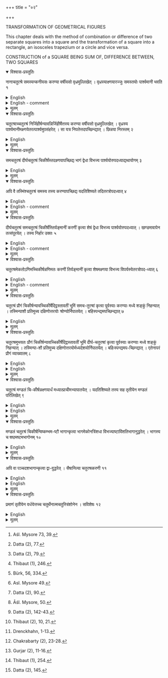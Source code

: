 +++
title = "०२"

+++

TRANSFORMATION OF GEOMETRICAL FIGURES   

This chapter deals with the method of combination or difference of two separate squares into a square and the transformation of a square into a rectangle, an isosceles trapezium or a circle and vice versa.  

CONSTRUCTION of a SQUARE BEING SUM OF, DIFFERENCE BETWEEN, TWO SQUARES 

<details open><summary>विश्वास-प्रस्तुतिः</summary>

नानाचतुरश्रे समस्यन्कनीयसः करण्या वर्षीयसो वृध्रमुल्लिखेत् । वृध्रस्याक्ष्णयारज्जुः समस्तयोः पार्श्वमानी भवति १
</details>

<details><summary>English</summary>

If it is desired to combine two squares of different measures, a (rectangular) part is cut off from the larger (square) with the side of the smaller; the diagonal of the cut-off (rectangular) part is the side of the combined square. (Alternatively: If it is desired to combine two squares of different measures, a rectangle is formed with the side of the smaller (square) (as breadth) and that of the larger (as length); the diagonal of the rectangle (thus formed) is the side of the combined square).
</details>

<details><summary>English - comment</summary>

2.1-2.2. These two rules of Baudhāyana give the methods of construction of a square as the sum and difference of two different squares.  
Here three technical terms, hrasiyasaḥ, varṣīyasaḥ and vṛddhram are used. According to Kapardisvāmi,[^a] hrasīyasa means the side of the smaller square, varṣīyasa the side of the larger square and vr̥ddhram the rectangular portion (dirghacaturafram).  
Method of combination (samāsa).
For the combination of a smaller square EBGF with another square ABCD, this rule of Baudhāyana suggests that the rectangular portion ABGH is cut off by the side of the smaller square whose side is equal to BG. Then AG of this cut-off portion will be the side of the combined square (Fig. 12).  

![](../images/fig12.png)  

Evidently,  

\\(AG^2 = AB^2 + BG^2 = sum of two squares.\\)
The same method is also given by Āpastamba (Āśl. 2.4) and Kātyāyana (Kśl. 2.13).  
PROOF: Datta[^b] has suggested the following proof of this proposition (Fig. 13). 

sq. ABCD + sq. ECGF  

\\(= tr. ABO + tr. AOI + tr. OFG + tr. OFJ + sq. IJED\\)   
\\(= tr. ADH + tr. AOI + tr. HEF + tr. OFJ + sq. IJED\\)  
= sq. AOFH  

or, \\(AB^2 + CG^2 = AO^2\\)  

[^a]: Aśl. Mysore 73, 39.  

[^b]: Datta (2), 77.  



Method of difference (nirhāra).

To construct a square equal to the difference between a smaller square EBGF and other square ABCD, the rule Bśl. 2.2 suggests that the rectangular portion ABGH is cut off by the side BG of the smaller square. Then the side GH of the cut off portion is allowed to fall on AB, and P is the point where it falls. Here GH = GP. Then BP is the side of a square which is equal to the difference of the squares ABCD and EBGF (Fig. 14).  

![](../images/fig14.png)  


Evidently,  

\\(= BP^2 = GP^2 - BG^2\\)   

\\(= GH^2 - BG^2\\)  
\\(=AB^2 - BG^2\\)   

= difference of two squares ABCD and EBGF.  

The method is also given by Āpastamba (Asl. 2.5) and Katyāyana (Kŝl. 3.1).
PROOF: The following proof based on the knowledge of the sulbakāras is due to Datta[^a1] (Fig. 15).  

Now, sq. \\(PGFH = 4 tr. PGI + sq. IJKL\\)  

\\(= 2 tr. PGI + 2 tr. PGI + sq. IJKL\\)   
\\(= rect. PBGI + rect. PBGI + sq. IJKL\\)  

= (rect. PBGI + sq. IJKL) + rect. PBGI  

= (rect. PBGI + sq. IJKL) + sq. MBGJ + rect. PMJI  

= (rect. PBGI + sq. IJKL + rect. PMJI) + sq. MBGJ   

= (rect. PBGI + sq. IJKL + rect. JGEK) + sq. MBGJ  

= sq. PBEL+ sq. MBGJ  

or, sq PBEL = sq. PGFH - sq. MBGJ

.. \\(BP^2 = PG^2 - BG^2\\)  

or \\(BP^2 = AB^2 - BG^2\\) 

[^a1]: Datta (2), 79.
</details>

<details><summary>मूलम्</summary>

नानाचतुरश्रे समस्यन्कनीयसः करण्या वर्षीयसो वृध्रमुल्लिखेत् । वृध्रस्याक्ष्णयारज्जुः समस्तयोः पार्श्वमानी भवति १
</details>


<details open><summary>विश्वास-प्रस्तुतिः</summary>

चतुरश्राच्चतुरश्रं निर्जिहीर्षन्यावन्निर्जिहीर्षेत्तस्य करण्या वर्षीयसो वृध्रमुल्लिखेत् । वृध्रस्य पार्श्वमानीमक्ष्णयेतरत्पार्श्वमुपसंहरेत् । सा यत्र निपतेत्तदपच्छिन्द्यात् । छिन्नया निरस्तम् २
</details>

<details><summary>English</summary>

If it is desired to remove a square from another, a (rectangular) part is cut off from the larger (square) with the side of the smaller one to be removed; the (longer) side of the cut-off (rectangular) part is placed across so as to touch the opposite side; by this contact (the side) is cut off. With the cut-off (part) the difference (of the two squares) is obtained.
</details>

<details><summary>मूलम्</summary>

चतुरश्राच्चतुरश्रं निर्जिहीर्षन्यावन्निर्जिहीर्षेत्तस्य करण्या वर्षीयसो वृध्रमुल्लिखेत् । वृध्रस्य पार्श्वमानीमक्ष्णयेतरत्पार्श्वमुपसंहरेत् । सा यत्र निपतेत्तदपच्छिन्द्यात् । छिन्नया निरस्तम् २
</details>


<details open><summary>विश्वास-प्रस्तुतिः</summary>

समचतुरश्रं दीर्घचतुरश्रं चिकीर्षंस्तदक्ष्णयापच्छिद्य भागं द्वेधा विभज्य पार्श्वयोरुपदध्याद्यथायोगम् ३
</details>

<details><summary>English</summary>

A square intended to be transformed into a rectangle is cut off by its diagonal. One portion is divided into two (equal) parts which are placed on the two sides (of the other portion) so as to fit (them exactly).
</details>

<details><summary>मूलम्</summary>

समचतुरश्रं दीर्घचतुरश्रं चिकीर्षंस्तदक्ष्णयापच्छिद्य भागं द्वेधा विभज्य पार्श्वयोरुपदध्याद्यथायोगम् ३
</details>


<details open><summary>विश्वास-प्रस्तुतिः</summary>

अपि वै तस्मिंश्चतुरश्रं समस्य तस्य करण्यापच्छिद्य यदतिशिष्यते तदितरत्रोपदध्यात् ४
</details>

<details><summary>English</summary>

Or else, if a square is to be transformed (into a rectangle), (a segment) of it is to be cut off by the side (of the rectangle); what is left out (of the square) is added to the other side. (Like Āśl. 3.1, the rule is defective and does not lead to proper geometrical operation).
</details>


<details><summary>English - comment</summary>

2.3-2.4. Baudhāyana has given two methods for transformation of a square into a rectangle.  

According to the first method, a square is transformed into a rectangle, such that the diagonal of the square equals the longer side of the rectangle. The method is also given by Katyāyana (Kśl. 3.4).  

The square ABCD is divided by its diagonal AC (Fig. 16). The portion ADC is again divided into two equal halves by GD and each is transferred to occupy the position AEB and BFC. Then AEFC is the required rectangle. For,  

sq. \\(ABCD = tr. ABC tr. AGD + tr. GCD\\)   

\\(= tr. ABC + tr. AEB + tr. BFC\\)   

\\(= rect. AEFC.\\)  

The method is limited in scope, for it only turns a square into a rectangle, the longer side of which is equal to the diagonal of the square.  
The second method concerns the transformation of a square into a rectangle of which one side is given. The same rule is also given by Āpastamba (Aśl. 3.1). Both Baudhayana and Āpastamba gave no clear exposition of the second half of this sūtra. To substantiate this rule, Thibaut,[^a2] considered as an instance a square of side 5 units and changed it into a rectangle of 3 units by \\(8\frac{1}{3}\\) units. Likewise, Bürk[^b2] transformed a square of side 6 units into a rectangle of 4 units by 9 units as follows.  


![](../images/fig16.png)  

The sq. ABCD is broken into a rect. ABEF making its side BE ( 4 units) equal to the desired shorter side of the rectangle, and rectangle OECP (where EC = 2 units), together with a square FOPD. The rectangle OECP is transferred to the other side, and GAFH is its new position. Next the smaller square FOPD (2 units X 2 units) is changed into a rectangle (of 1 unit by 4 units) and IGHJ becomes its new position (Fig. 17). Hence BI ( \\(6 + 2 + 1 = 9\\) units) is the length of the new rectangle. Similarly, if we change a square of 7 units into a rectangle of 5 units by \\(\frac{49}{5} (= 7 + 2 + \frac{4}{5})\\) units, we have to construct a rectangle of unit by 5 units from a square of 2 units by 2 units. This is actually no solution to the problem since the transformation of square FOPD to a rectangle IGHJ is again a problem of fundamental nature.  

The commentators Dvārakānātha Yajvā and Sundararāja have described a general method as follows: yāvadicchaṇ pārśvamānyau prācyau vardhayiṭvā uttarapūrvām karṇarajjumāyacchet sā dirgha caturaśramadhyasthāyām samacaturaśra tiryanmānyām yatra nipatati tata uttaraṁ hitvā dakṣiṇāṇsaṁ tiryanmānīm kuryāt taddirghacaturaśram bhavati| This means: Having increased upto the desired length the two sides (pārŝvamāni)  

[^a2]: Thibaut (1), 246.  

[^b2]: Bürk, 56, 334.  

[^c2]: Thibaut (1), 247.  



towards east, the diagonal-cord is stretched towards north-east corner. The (diago- nal) line cuts the breadth (tiryaṅmāni) of the square lying inside the rectangle; the northern portion is cut off (by drawing a line through this point parallel to prāci); the southern side becomes the breadth (tiryaṅmāni) of the (desired) rectangle.  

In Fig. 18, the sides BA and CD of the square ABCD are increased to E and F respectively, so that each of the sides BE and CF becomes equal to the given length PQ. The diagonal cord CE cuts the side AD at O. Then the northern portion. EBHG is cut off by drawing a line HG passing through O parallel to the prăci line BA. Now GHCF is the required rectangle.

![](../images/fig18.png)  

This is a general and perfectly satisfactory method. Both Thibaut and Bürk did not consider this method as that of Baudhāyana on the ground that Baudha- yana himself mentioned this method as anyaśca prakāraḥ, meaning ‘another method'. Baudhāyana's method was to cut off from a given square a rectangle of side smaller than that of the square while Dvārakānātha's method started from the construction of a rectangle of side greater than that of the square. From our discussion it is clear that in the methods suggested by both Baudhāyana and Dvārakānātha, the final result of constructing a rectangle equivalent to a square is the same but their methods of attaining it are different. For this difference, Sundararāja gave the same line of argument as that of Dvārakānātha in transforming a square into a rectangle with the remark, ayamatra prakāraḥ[^a3] meaning, 'this is the method taught here'. To keep a symmetry with the original sūtra of Baudhāyana, Datta[^b3] put the method of Dvåārakānātha in the following form.  

From the square ABCD, the portion AGHD is cut off, such that \\(AG = DH = PQ,\\) the side of the required rectangle. The diagonal AH is produced to meet BC (produced) at E. The rectangle ABEF is completed. Then AGKF is the equivalent rectangle (Fig. 19).  

For, tr. \\(ABE = tr. AFE, tr. AGH = tr. ADH and tr. HCE = tr. HKE.\\) Hence rectangle GC = rectangle DK.   

Now sq. ABCD = rect. AH + rect. GC  
=rect. AH + rect DK    

=rect. AK.  

[^a3]: Asl. Mysore 49.  

[^b3]: Datta (2), 90.  

</details>

<details><summary>मूलम्</summary>

अपि वै तस्मिंश्चतुरश्रं समस्य तस्य करण्यापच्छिद्य यदतिशिष्यते तदितरत्रोपदध्यात् ४
</details>


<details open><summary>विश्वास-प्रस्तुतिः</summary>

दीर्घचतुरश्रं समचतुरश्रं चिकीर्षंस्तिर्यङ्मानीं करणीं कृत्वा शेषं द्वेधा विभज्य पार्श्वयोरुपदध्यात् । खण्डमावापेन तत्संपूरयेत् । तस्य निर्हार उक्तः ५
</details>

<details><summary>English</summary>

If it is desired to transform a rectangle into a square, its breadth is taken as the side of a square (and this square on the breadth is cut off from the rectangle). The remainder (of the rectangle) is divided into two equal parts and placed on two sides (one part on each). The empty space (in the corner) is filled up with a (square) piece. The removal of it (of the square piece from the square thus formed to get the required square) has been stated.
</details>


<details><summary>English - comment</summary>

2.5. This is a most general method of transforming a rectangle into a square given by Baudhāyana. The same method is also taught by Āpastamba (Ãśl. 2.7) and Kātyāyana (Kśl. 3.2). Baudhāyana's method runs as follows. 

Let ABCD be the given rectangle (Fig. 20). The portion ABFE is cut off such that AE = AB = the breadth of the rectangle. The remaining portion EFCD is cut off into two equal halves. One half GHCD is placed on the other side and its new position becomes BKLF. A small square FLMH is fitted at the corner.  

![](../images/fig20.png)  

Now, rect. ABCD = sq. AKMG — sq. FLMH, which shows that the rectangle ABCD is expressed as the difference of two squares. Since the method of nirhāra has already been taught before by Baudhāyana (BŚl. 2.2), a square equal to the difference of the two squares mentioned above is found by allowing the side KM to fall at P over BH. Then the square on BP will be equal to the difference of two squares, which is equal to the area of the given rectangle.  

For, \\(BP^2 = PK^2 - BK^2\\)  

\\(= MK^2 - FL^2\\)   

=sq. ABFE + rect. EFHG + rect. FBKL  
=sq. ABFE + rect. EFHG + rect. DGHC  
=rect. ABCD.  
In the case of a rectangle of very great length, Kātyāyana's (Kśl. 3.3) advice is to cut it again and again by its breadth, combine the pieces by the samāsa method (Bśl. 2.1) and finally to achieve the result by applying the nirhāra method (Bśl. 2.2). This is clearly no improvement upon the method given by Baudhāyana.  
</details>

<details><summary>मूलम्</summary>

दीर्घचतुरश्रं समचतुरश्रं चिकीर्षंस्तिर्यङ्मानीं करणीं कृत्वा शेषं द्वेधा विभज्य पार्श्वयोरुपदध्यात् । खण्डमावापेन तत्संपूरयेत् । तस्य निर्हार उक्तः ५
</details>


<details open><summary>विश्वास-प्रस्तुतिः</summary>

चतुरश्रमेकतोऽणिमच्चिकीर्षन्नणिमतः करणीं तिर्यङ्मानीं कृत्वा शेषमक्ष्णया विभज्य विपर्यस्येतरत्रोपद-ध्यात् ६
</details>

<details><summary>English</summary>

If it is desired to reduce one side of a square (that is, to make an isosceles trapezium) the reduced side is to be taken as the breadth (of a rectangular portion to be cut off from the square); the remaining part (of the square) is divided by the diagonal and (one half), after being inverted, is placed on the other side.
</details>

<details><summary>English - comment</summary>

2.6. By this method a square as well as a rectangle are changed into a trapezium of given side (smaller than the side of the square).  
The square ABCD is required to be transformed into an isosceles trapezium AGCE, whose shorter side AE is equal to the given length PQ (Fig. 21). The rectangular portion EFCD is divided into two equal halves and the half ECD is shifted to its other side, such the AGB is its new position. Hence AGCE is the required isosceles trapezium.  

For, sq. \\(ABCD = rect. ABFE + tr. EFC + tr. ECD\\)   
\\(= rect. ABFE + tr. EFC + tr. AGB\\)  
=trap. AGCE  

This method of transformation was known earlier in the Śatapatha Brāhmaṇa (Śat. Br. 10.2.1.4).
</details>

<details><summary>मूलम्</summary>

चतुरश्रमेकतोऽणिमच्चिकीर्षन्नणिम-तः करणीं तिर्यङ्मानीं कृत्वा शेषमक्ष्णया विभज्य विपर्यस्येतरत्रोपद-ध्यात् ६
</details>


<details open><summary>विश्वास-प्रस्तुतिः</summary>

चतुरश्रं प्रौगं चिकीर्षन्यावच्चिकीर्षेद्द्विस्तावतीं भूमिं समच-तुरश्रां कृत्वा पूर्वस्याः करण्याः मध्ये शङ्कुं निहन्यात् । तस्मिन्पाशौ प्रतिमुच्य दक्षिणोत्तरयोः श्रोण्योर्निपातयेत् । बहिस्पन्द्यमपच्छिन्द्यात् ७
</details>

<details><summary>English</summary>

If it is desired to transform a square into (an isosceles) triangle, the square whose area is to be so transformed is doubled and a pole fixed at the middle of its east side; two cords with their ties fastened to it (the pole) are stretched to south-western and north-western corners (of the square); portions lying outside the cords are cut off.
</details>

<details><summary>मूलम्</summary>

चतुरश्रं प्रौगं चिकीर्षन्यावच्चिकीर्षेद्द्विस्तावतीं भूमिं समच-तुरश्रां कृत्वा पूर्वस्याः करण्याः मध्ये शङ्कुं निहन्यात् । तस्मिन्पाशौ प्रतिमुच्य दक्षिणोत्तरयोः श्रोण्योर्निपातयेत् । बहिस्पन्द्यमपच्छिन्द्यात् ७
</details>


<details open><summary>विश्वास-प्रस्तुतिः</summary>

चतुरश्रमुभयतः प्रौगं चिकीर्षन्यावच्चिकीर्षेद्द्विस्तावतीं भूमिं दीर्घ-चतुरश्रां कृत्वा पूर्वस्याः करण्याः मध्ये शङ्कुं निहन्यात् । तस्मिन्पा-शौ प्रतिमुच्य दक्षिणोत्तरयोर्मध्यदेशयोर्निपातयेत् । बहिःस्पन्द्यमप-च्छिन्द्यात् । एतेनापरं प्रौगं व्याख्यातम् ८
</details>

<details><summary>English</summary>

If it is desired to transform a square into a double (isosceles) triangle (that is, rhombus), a rectangle twice as large as the square to be so transformed is made; a pole is fixed at the middle of its east side; two cords with their ties fastened to it (the pole) are stretched to the middle points of the southern and northern side (of the rectangle); portions lying outside the cords are cut off; thereby the (isosceles) triangle on the other side is explained.
</details>

<details><summary>English</summary>

2.7-2.8. Baudhāyana has given a method of constructing a triangle or a rhombus whose area is equal to that of a given rectangle. For the construction of a triangle as described in sūtra (Bśl. 2.7), a square is to be constructed whose area will be twice that of the given rectangle. A rectangle twice the area is first constructed and then transformed into a square by the method described in B§l. 2.5. Let ABCD be the transformed square and E the middle point of AD. Join EB, EC. Then EBC is the required triangle whose area is equal to that of the given rectangle (Fig. 22).  

![](../images/fig22.png)  

For, tr. EBC = \\(\frac{1}{2}\\) sq. ABCD = given rectangle.  

For the construction of a rhombus as in sūtra (Bśl. 2.8), let the rectangle ABCD be so constructed that its area is double that of the given rectangle. Let E, F, G, H be the middle points of AB, BC, CD and DA respectively. Join EF, FG, GH and HE to produce the required rhombus EFGH (Fig. 23).  

For, rhombus EFHG

\\(=tr. EFH + tr. GFH\\)   
\\(= \frac{1}{2} (rect. ABFH+rect. CDHF)\\)   

\\(=\frac{1}{2} rect. ABCD\\)  

This is given by both Apastamba (Asl. 12.8) and Kātyāyana (Kśl. 4.4).
</details>

<details><summary>मूलम्</summary>

चतुरश्रमुभयतः प्रौगं चिकीर्षन्यावच्चिकीर्षेद्द्विस्तावतीं भूमिं दीर्घ-चतुरश्रां कृत्वा पूर्वस्याः करण्याः मध्ये शङ्कुं निहन्यात् । तस्मिन्पा-शौ प्रतिमुच्य दक्षिणोत्तरयोर्मध्यदेशयोर्निपातयेत् । बहिःस्पन्द्यमप-च्छिन्द्यात् । एतेनापरं प्रौगं व्याख्यातम् ८
</details>


<details open><summary>विश्वास-प्रस्तुतिः</summary>

चतुरश्रं मण्डलं चि-कीर्षन्नक्ष्णयार्धं मध्यात्प्राचीमभ्यापातयेत् । यदतिशिष्यते तस्य सह तृतीयेन मण्डलं परिलिखेत् ९
</details>

<details><summary>English</summary>

If it is desired to transform a square into a circle, (a cord of length) half the diagonal (of the square) is stretched from the centre to the east (a part of it lying outside the eastern side of the square); with one-third (of the part lying outside) added to the remainder (of the half diagonal), the (required) circle is drawn.
</details>

<details><summary>English</summary>

2.9. The following method of transforming a square into a circle is given by Baudhāyana. The same method has also been taught by Āpastamba (Ãśl. 3.2), Kātyāyana (Kśl. 3.11) and Mānava (Mśl. 1.8).  

Let ABCD be the given square and O its centre. The half diagonal OA is drawn over the east-west line OE, such that OA OE. Then a circle with radius OF equal to OG plus of GE i.e. GF, is drawn to give the required circle (Fig. 24).
Here, radius \\(= OF = OG + GF\\)    
\\(= OG + \frac{1}{3}GE\\)   

\\(= OG + \frac{1}{3} (OA - OG).\\)  

Let 2a be the side of the square ABCD.  

![](../images/fig24.png)  

OF = \\(a + \frac{1}{3}(a\sqrt{2}-a)\\)  

\\( r=a [1 + \frac{1}{3}(\sqrt{2}-1)]\\) where OF = r   


or \\(r = \frac{a}{3} (2 + \sqrt{2})\\)  


As per Bśl 2.12 (vide infra), \\(\sqrt{2}\\) is given by, 

\\(\sqrt{2} = 1 + \frac{1}{3} + \frac{1}{3.4} - \frac{1}{3.4.34}\\)   

\\(= \frac{577}{408} = 1.4142156\\)   


Baudhāyana's more refined value of π is given by (Bśl. 4.15),  

\\(π = 4 (1 - \frac{1}{8} + \frac{1}{8.29} - \frac{1}{8.29.6} + \frac{1}{8.29.6.8})\\)   

= 3.0885.  

Using the above value of \\(\sqrt{2}\\) and π, the area of the transformed circle = π r^2 = 3.9989a^2, which is in close agreement with the area of the given square, 4a^2.  

If we take π = 3 (Bśl. 4.15), area of the circle becomes 3.885a^2, which falls far short of the area of the given square. Āpastamba made an additional remark on the method of circling a square as sānityā maṇḍalam yāvaddhiyate tāvadāgantu, which makes also the interpretation equally difficult as to whether, the method is exact or inexact one. The commentator Kapardisvāmī has broken up sānityā as sā and anityā concluding that the method is an inexact one. The passage has been interpreted by Karavindasvāmī as follows: "The circle is exactly as large as the square, for as much the circle falls short, so much comes in.[^a4] Thibaut, Bürk and Datta have referred to the same difficulty as to the real sense in which these words were used by Āpastamba.[^b4]  
However, Dvārakānātha Yajvā[^c4], commentator of Baudhāyana sulba has proposed the following correction to the formula of Baudhāyana, which gives better result:  

\\(r = [a+ \frac{a}{3}(\sqrt{2} -1 )] (1- \frac{1}{118})\\)  

[^a4]: Āśl. Mysore, 50.  

[^b4]: Datta (2), 142-43.  

[^c4]: Thibaut (2), 10, 21.


The problem of quadrature has also been discussed by Drenckhahn[^a5] Chakrabarty,[^b5] and Gurjar.[^c5]   

[^a5]: Drenckhahn, 1-13.  

[^b5]: Chakrabarty (2), 23-28.   

[^c5]: Gurjar (2), 11-16.  
</details>


<details><summary>मूलम्</summary>

चतुरश्रं मण्डलं चि-कीर्षन्नक्ष्णयार्धं मध्यात्प्राचीमभ्यापातयेत् । यदतिशिष्यते तस्य सह तृतीयेन मण्डलं परिलिखेत् ९
</details>


<details open><summary>विश्वास-प्रस्तुतिः</summary>

मण्डलं चतुरश्रं चिकीर्षन्विष्कम्भम-ष्टौ भागान्कृत्वा भागमेकोनत्रिंशधा विभज्याष्टाविंशतिभागानुद्धरेत् । भागस्य च षष्ठमष्टमभागोनम् १०
</details>

<details><summary>English</summary>

To transform a circle into a square, the diameter is divided into eight parts; one (such) part after being divided into twentynine parts is reduced by twentyeight of them and further by the sixth (of the part left) less the eighth (of the sixth part).
</details>

<details><summary>मूलम्</summary>

मण्डलं चतुरश्रं चिकीर्षन्विष्कम्भम-ष्टौ भागान्कृत्वा भागमेकोनत्रिंशधा विभज्याष्टाविंशतिभागानुद्धरेत् । भागस्य च षष्ठमष्टमभागोनम् १०
</details>


<details open><summary>विश्वास-प्रस्तुतिः</summary>

अपि वा पञ्चदशभागान्कृत्वा द्वा-वुद्धरेत् । सैषानित्या चतुरश्रकरणी ११
</details>

<details><summary>English</summary>

Alternatively, divide (the diameter) into fifteen parts and reduce it by two of them; this gives the approximate side of the square (desired).
</details>

<details><summary>English</summary>

2.10-2.11. Baudhāyana describes two methods of finding quadrature of a circle.  
First Method.  

If 2a be the side of a square and d the diameter of the circle, then  

\\(2a = \frac{7d}{8} + [\frac{d}{8}- {\frac{28d}{8.29} + (\frac{d}{8.29.6} - \frac{d}{8.29.6.8})}]\\)   

or, \\(2a = d - {d}{8} - \frac{d}{8.29} - \frac{d}{8.29} (\frac{1}{6} - \frac{1}{6.8}\\)   

Second Method.  

\\(2a = d - \frac{2}{15}d\\)  

This result is also given by both Āpastamba (Āśl. 3.3) and Kātyāyana (Kśl.  

Rationale.  

(A) The rationale of the result obtained from the first method is given by Thi- baut, Cantor and Müller as follows:  

(i) Thibautd[^d5] has suggested that the result was possibly obtained from the previous result of circling a square, \\(r = \frac{a}{3} (2 + \sqrt{2})\\) by inversion.  


For, \\(2a = \frac{3}{2+\sqrt{2}}d\\)   

\\(= \frac{1224}{1393}\\)   

:: \\(\sqrt{2} = \frac{577}{408}\\)   

\\(= d (\frac{7}{8} + \frac{1}{8.29}  \frac{1}{8.29.6} +  \frac{1}{8.29.6.8})\\)  


since, 1) 1/8th of 1393 = \\(174\frac{1}{8}\\)   

2) 7/8th of 1393 = \\(1218\frac{7}{8}\\)   

(less by \\(5\frac{1}{8}\\) from 1224)   

3)  \\(\frac{1}{8.29}th of 1393 = 6\\) (approx)  

4) \\(\frac{1}{8.29.6}th of 1393 = 1\\)  

5) \\(\frac{1}{8.29}th of 1393 =\frac{1}{8}\\)  


(i.e. \\(6 - 1 + \frac{1}{8} = 5\frac{1}{8}\\) surplus by \\(5\frac{1}{8}\\) from 1224)   


More or less the same method is given by Cantor.[^e5]  


[^d5]: Thibaut (1), 254.  

[^e5]: Datta (2), 145.


(ii) Müller's derivationa is as follows:  


\\(2a = -\frac{3}{2+ \sqrt{2}}d = \frac{3\sqrt{2} {2\sqrt{2}+ 2}}d= \sqrt{3}{2}\\) \\(\frac{\sqrt{2}{1+\sqrt{2}}}d\\)

The last term is neglected, it being very small.
41
2
d
29
8.29.6.8
34
―
29
However, Dvārakānātha has suggested a more correct result of the above formula as follows:
2a
d
+
8
d
8.29
d
1
3
+
Х
1 +
•
8.29 6
6.8
2 133
(B) The rationale of the second method may be obtained as follows:
The average of two squares, one circumscribed and the other inscribed, determines the approximate area of the circle.
a Müller, 201.
b Thibaut (2), 10, 21.
164
BAUDHĀYANA-ŚULBASŪTRA
4r2 + 2r2
.. Area of the circle
*
3r2
2
Since the square is taken to be equal in area to the circle,
4a2
or a =
3r2 √3
2
The value of √3 may be obtained by the method of successive approximation as follows:
VĀ
(i) VÃ = √a2 + c = a +
C
2a + 1
,
where 2a + 1 is the difference between the squares of c and the next positive integer. Therefore,
5
√3 = √12 + 2 = 1 + 3 = §
3/
(ii) For finding the next approximation e, VĀ is written as
e
VĀ =a+
+ e
2a + 1
Then squaring both sides and cancelling the value of e2, since it is very small, the value of e is obtained.
Here √3
=
+ e
Squaring and cancelling the value of e2 we get
10
25
et
3
3
9
1
or e =
15
Obviously,
then √3 1 + 3/3/3/3
a =
22. √57
26
+
15
15
26
13
↑ =
по
r
2
15
15
2
= 1
r [ r
radius]
15
2d
or 2 a
d
[ d
= 2r diameter ]
15
The value of √2
</details>

<details><summary>मूलम्</summary>

अपि वा पञ्चदशभागान्कृत्वा द्वा-वुद्धरेत् । सैषानित्या चतुरश्रकरणी ११
</details>


<details open><summary>विश्वास-प्रस्तुतिः</summary>

प्रमाणं तृतीयेन वर्धयेत्तच्च चतुर्थेनात्मचतुस्त्रिंशोनेन । सविशेषः १२
</details>

<details><summary>English</summary>

The measure is to be increased by its third and this (third) again by its own fourth less the thirtyfourth part (of that fourth); this is (the value of) the diagonal of a square (whose side is the measure).
</details>

<details><summary>मूलम्</summary>

प्रमाणं तृतीयेन वर्धयेत्तच्च चतुर्थेनात्मचतुस्त्रिंशोनेन । सविशेषः १२
</details>
